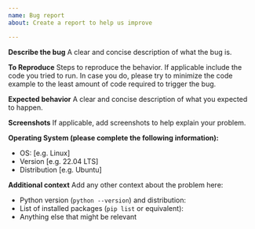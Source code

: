```yaml
---
name: Bug report
about: Create a report to help us improve

---
```


**Describe the bug**
A clear and concise description of what the bug is.

**To Reproduce**
Steps to reproduce the behavior.
If applicable include the code you tried to run. In case you do, please try
to minimize the code example to the least amount of code required to trigger
the bug.

**Expected behavior**
A clear and concise description of what you expected to happen.

**Screenshots**
If applicable, add screenshots to help explain your problem.

**Operating System (please complete the following information):**
 - OS: [e.g. Linux]
 - Version [e.g. 22.04 LTS]
 - Distribution [e.g. Ubuntu]

**Additional context**
Add any other context about the problem here:
 - Python version (`python --version`) and distribution:
 - List of installed packages (`pip list` or equivalent):
 - Anything else that might be relevant
